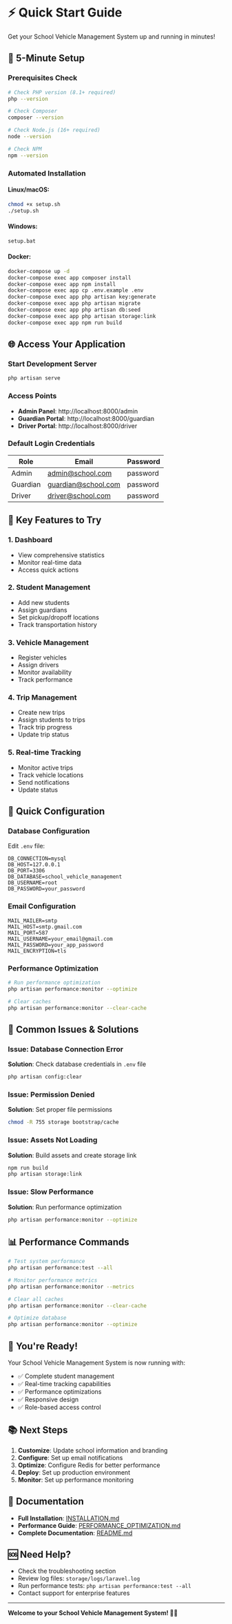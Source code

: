 # ⚡ Quick Start Guide

Get your School Vehicle Management System up and running in minutes!

## 🚀 5-Minute Setup

### Prerequisites Check
```bash
# Check PHP version (8.1+ required)
php --version

# Check Composer
composer --version

# Check Node.js (16+ required)
node --version

# Check NPM
npm --version
```

### Automated Installation

#### Linux/macOS:
```bash
chmod +x setup.sh
./setup.sh
```

#### Windows:
```cmd
setup.bat
```

#### Docker:
```bash
docker-compose up -d
docker-compose exec app composer install
docker-compose exec app npm install
docker-compose exec app cp .env.example .env
docker-compose exec app php artisan key:generate
docker-compose exec app php artisan migrate
docker-compose exec app php artisan db:seed
docker-compose exec app php artisan storage:link
docker-compose exec app npm run build
```

## 🌐 Access Your Application

### Start Development Server
```bash
php artisan serve
```

### Access Points
- **Admin Panel**: http://localhost:8000/admin
- **Guardian Portal**: http://localhost:8000/guardian  
- **Driver Portal**: http://localhost:8000/driver

### Default Login Credentials
| Role | Email | Password |
|------|-------|----------|
| Admin | admin@school.com | password |
| Guardian | guardian@school.com | password |
| Driver | driver@school.com | password |

## 🎯 Key Features to Try

### 1. Dashboard
- View comprehensive statistics
- Monitor real-time data
- Access quick actions

### 2. Student Management
- Add new students
- Assign guardians
- Set pickup/dropoff locations
- Track transportation history

### 3. Vehicle Management
- Register vehicles
- Assign drivers
- Monitor availability
- Track performance

### 4. Trip Management
- Create new trips
- Assign students to trips
- Track trip progress
- Update trip status

### 5. Real-time Tracking
- Monitor active trips
- Track vehicle locations
- Send notifications
- Update status

## 🔧 Quick Configuration

### Database Configuration
Edit `.env` file:
```env
DB_CONNECTION=mysql
DB_HOST=127.0.0.1
DB_PORT=3306
DB_DATABASE=school_vehicle_management
DB_USERNAME=root
DB_PASSWORD=your_password
```

### Email Configuration
```env
MAIL_MAILER=smtp
MAIL_HOST=smtp.gmail.com
MAIL_PORT=587
MAIL_USERNAME=your_email@gmail.com
MAIL_PASSWORD=your_app_password
MAIL_ENCRYPTION=tls
```

### Performance Optimization
```bash
# Run performance optimization
php artisan performance:monitor --optimize

# Clear caches
php artisan performance:monitor --clear-cache
```

## 🚨 Common Issues & Solutions

### Issue: Database Connection Error
**Solution**: Check database credentials in `.env` file
```bash
php artisan config:clear
```

### Issue: Permission Denied
**Solution**: Set proper file permissions
```bash
chmod -R 755 storage bootstrap/cache
```

### Issue: Assets Not Loading
**Solution**: Build assets and create storage link
```bash
npm run build
php artisan storage:link
```

### Issue: Slow Performance
**Solution**: Run performance optimization
```bash
php artisan performance:monitor --optimize
```

## 📊 Performance Commands

```bash
# Test system performance
php artisan performance:test --all

# Monitor performance metrics
php artisan performance:monitor --metrics

# Clear all caches
php artisan performance:monitor --clear-cache

# Optimize database
php artisan performance:monitor --optimize
```

## 🎉 You're Ready!

Your School Vehicle Management System is now running with:
- ✅ Complete student management
- ✅ Real-time tracking capabilities
- ✅ Performance optimizations
- ✅ Responsive design
- ✅ Role-based access control

## 📚 Next Steps

1. **Customize**: Update school information and branding
2. **Configure**: Set up email notifications
3. **Optimize**: Configure Redis for better performance
4. **Deploy**: Set up production environment
5. **Monitor**: Set up performance monitoring

## 📖 Documentation

- **Full Installation**: [INSTALLATION.md](INSTALLATION.md)
- **Performance Guide**: [PERFORMANCE_OPTIMIZATION.md](PERFORMANCE_OPTIMIZATION.md)
- **Complete Documentation**: [README.md](README.md)

## 🆘 Need Help?

- Check the troubleshooting section
- Review log files: `storage/logs/laravel.log`
- Run performance tests: `php artisan performance:test --all`
- Contact support for enterprise features

---

**Welcome to your School Vehicle Management System! 🚌✨**
